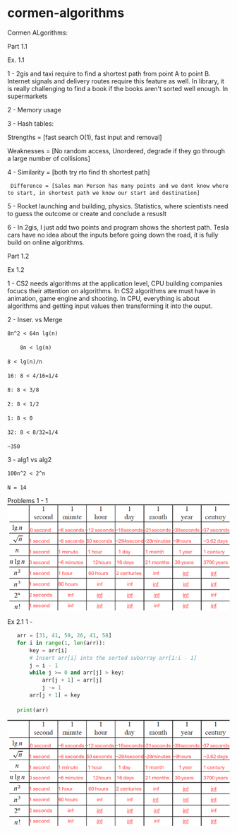 # cormen-algorithms
 
 Cormen ALgorithms:
 
 
 
 Part 1.1
 
 Ex. 1.1
 
 1 - 2gis and taxi require to find a shortest path from point A to point B. Internet signals and delivery routes require this feature as well. In library, it is really challenging to find a book if the books aren't sorted well enough. In supermarkets
 
 2 - Memory usage
 
 3 - Hash tables:
 
 Strengths = [fast search O(1), fast input and removal]
 
 Weaknesses = [No random access, Unordered, degrade if they go through a large number of collisions]
 
 4 - Similarity = [both try rto find th shortest path]
 
     Difference = [Sales man Person has many points and we dont know where to start, in shortest path we know our start and destination]
 
 5 - Rocket launching and building, physics. Statistics, where scientists need to guess the outcome or create and conclude a resuslt
 
 6 - In 2gis, I just add two points and program shows the shortest path. Tesla cars have no idea about the inputs before going down the road, it is fully build on online algorithms.
 
 
 
 
 
 Part 1.2
 
 Ex 1.2
 
 1 - CS2 needs algorithms at the application level, CPU building companies focucs their attention on algorithms. In CS2 algorithms are must have in animation, game engine and shooting. In CPU, everything is about algorithms and getting input values then transforming it into the ouput.
 
 2 - 	Inser. vs Merge
 
 	8n^2 < 64n lg(n)
 
     	8n < lg(n)
 
 	8 < lg(n)/n
 
 	16: 8 < 4/16=1/4
 
 	8: 8 < 3/8
 
 	2: 8 < 1/2
 
 	1: 8 < 0
 
 	32: 8 < 8/32=1/4
 
 	~350
 
 3 - 	alg1 vs alg2
 
 	100n^2 < 2^n
 
 	N = 14 
 
 Problems
 1 - 1
 ![alt text](image.png) 

 Ex 2.1
 1 - 
 ```python
    arr = [31, 41, 59, 26, 41, 58]
    for i in range(1, len(arr)):
        key = arr[i]
        # Insert arr[i] into the sorted subarray arr[1:i - 1]
        j = i - 1
        while j >= 0 and arr[j] > key:
            arr[j + 1] = arr[j]
            j -= 1
        arr[j + 1] = key

    print(arr)
 ```







 ![alt text](image.png) 





 